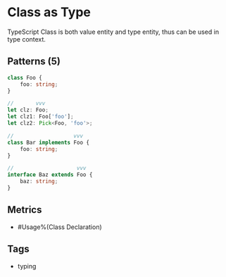 # Class as Type

TypeScript Class is both value entity and type entity, thus can be used in type context.

## Patterns (5)

```ts
class Foo {
    foo: string;
}

//       vvv
let clz: Foo;
let clz1: Foo['foo'];
let clz2: Pick<Foo, 'foo'>;

//                   vvv
class Bar implements Foo {
    foo: string;
}

//                    vvv
interface Baz extends Foo {
    baz: string;
}
```

## Metrics

* #Usage%(Class Declaration)

## Tags

* typing
